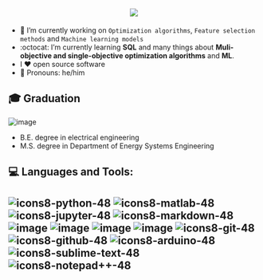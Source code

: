 <!--
<div align="center">
   <h1>Hi there, I'm Hossein <img src="https://media.giphy.com/media/hvRJCLFzcasrR4ia7z/giphy.gif" width="45px"> </h1>
</div>
-->

<h1 align="center">
    <img src="https://readme-typing-svg.herokuapp.com/?lines=Hello,+There!+👋;This+is+Hossein+Jalali.....;Nice+to+meet+you!&center=true&size=30&color=5D6D7E&width=500">
</h1>


 
- 🔭 I’m currently working on `Optimization algorithms`, `Feature selection methods` and `Machine learning models`
- :octocat: I’m currently learning **SQL** and many things about **Muli-objective and single-objective optimization algorithms** and **ML**.
- I ❤️ open source software
- 👨 Pronouns: he/him
## 🎓 Graduation
 ![image](https://user-images.githubusercontent.com/109721381/180705155-03b135bc-9e5d-4ae7-bc54-c1a155bcd2f6.png)
- B.E. degree in electrical engineering
- M.S. degree in Department of Energy Systems Engineering
## 💻 Languages and Tools:
![icons8-python-48](https://user-images.githubusercontent.com/109721381/180719254-b5213cb5-3ca0-4fed-95fb-5b6e9b5c64d2.png)
![icons8-matlab-48](https://user-images.githubusercontent.com/109721381/180719650-28ca1544-81fa-425a-a8b4-6f9e3a1c10e3.png)
![icons8-jupyter-48](https://user-images.githubusercontent.com/109721381/180722327-998ef65a-f423-402c-97dc-657a8726c621.png)
![icons8-markdown-48](https://user-images.githubusercontent.com/109721381/180722345-c5a3c055-5b94-418e-8a9a-e553d761dd91.png)
![image](https://user-images.githubusercontent.com/109721381/180724109-15b96e44-ceff-4036-b45d-0d070d82dd89.png)
![image](https://user-images.githubusercontent.com/109721381/180728028-b41065ad-b914-4bf4-b31d-78dccdcff91d.png)
![image](https://user-images.githubusercontent.com/109721381/180728415-7c602359-4b3c-4645-9601-269dfc0dbdc8.png)
![image](https://user-images.githubusercontent.com/109721381/180728765-35b38603-8259-4868-a09a-c70ceddf083a.png)
![icons8-git-48](https://user-images.githubusercontent.com/109721381/180722357-fb9b1f0c-681e-4a02-b709-9a15d09b566f.png)
![icons8-github-48](https://user-images.githubusercontent.com/109721381/180722400-fe4442f9-832d-44a5-a063-1823660c441f.png)
![icons8-arduino-48](https://user-images.githubusercontent.com/109721381/180722439-5cadb75e-0420-4e43-81d3-b30adf5b10f1.png)
![icons8-sublime-text-48](https://user-images.githubusercontent.com/109721381/180722469-3e79c257-4e2c-4bb1-b56c-c690af89d90c.png)
![icons8-notepad++-48](https://user-images.githubusercontent.com/109721381/180722488-6b2cdb73-f349-4a06-88b5-0523ede1e870.png)
---



<!--
**HosseinJalali1996/HosseinJalali1996** is a ✨ _special_ ✨ repository because its `README.md` (this file) appears on your GitHub profile.

Here are some ideas to get you started:

- 🔭 I’m currently working on Optimization algorithms, Feature selection methods and Machine learning models
- 🌱 I’m currently learning **SQL**
- 👯 I’m looking to collaborate on ...
- 🤔 I’m looking for help with ...
- 💬 Ask me about ...
- 📫 How to reach me: ...
- 😄 Pronouns: he/him
- ⚡ Fun fact: ...
- I ❤️ Open Source Software
-->
